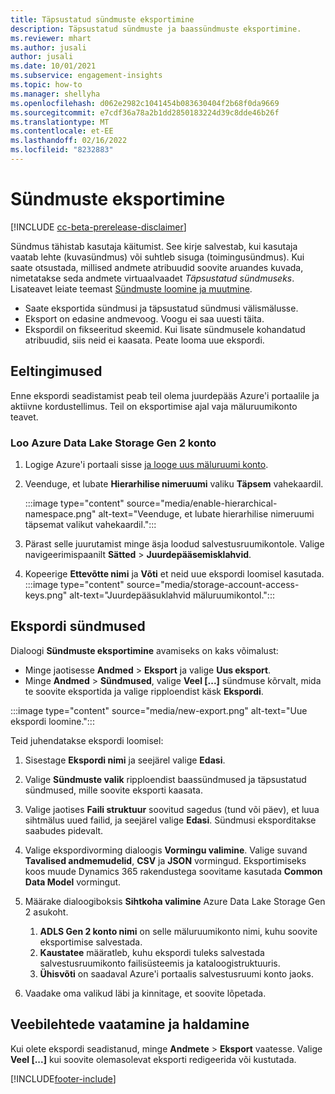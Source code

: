 ```yaml
---
title: Täpsustatud sündmuste eksportimine
description: Täpsustatud sündmuste ja baassündmuste eksportimine.
ms.reviewer: mhart
ms.author: jusali
author: jusali
ms.date: 10/01/2021
ms.subservice: engagement-insights
ms.topic: how-to
ms.manager: shellyha
ms.openlocfilehash: d062e2982c1041454b083630404f2b68f0da9669
ms.sourcegitcommit: e7cdf36a78a2b1dd2850183224d39c8dde46b26f
ms.translationtype: MT
ms.contentlocale: et-EE
ms.lasthandoff: 02/16/2022
ms.locfileid: "8232883"
---
```

# <a name="export-events"></a>Sündmuste eksportimine

[!INCLUDE [cc-beta-prerelease-disclaimer](includes/cc-beta-prerelease-disclaimer.md)]

Sündmus tähistab kasutaja käitumist. See kirje salvestab, kui kasutaja vaatab lehte (kuvasündmus) või suhtleb sisuga (toimingusündmus). Kui saate otsustada, millised andmete atribuudid soovite aruandes kuvada, nimetatakse seda andmete virtuaalvaadet *Täpsustatud sündmuseks*. Lisateavet leiate teemast [Sündmuste loomine ja muutmine](refined-events.md).

- Saate eksportida sündmusi ja täpsustatud sündmusi välismälusse. 
- Eksport on edasine andmevoog. Voogu ei saa uuesti täita. 
- Ekspordil on fikseeritud skeemid. Kui lisate sündmusele kohandatud atribuudid, siis neid ei kaasata. Peate looma uue ekspordi.

## <a name="prerequisites"></a>Eeltingimused

Enne ekspordi seadistamist peab teil olema juurdepääs Azure'i portaalile ja aktiivne kordustellimus. Teil on eksportimise ajal vaja mäluruumikonto teavet. 

### <a name="create-an-azure-data-lake-storage-gen-2-accounts"></a>Loo Azure Data Lake Storage Gen 2 konto

1. Logige Azure'i portaali sisse [ja looge uus mäluruumi konto](/azure/storage/common/storage-account-create). 

1. Veenduge, et lubate **Hierarhilise nimeruumi** valiku **Täpsem** vahekaardil. 

   :::image type="content" source="media/enable-hierarchical-namespace.png" alt-text="Veenduge, et lubate hierarhilise nimeruumi täpsemat valikut vahekaardil.":::

1. Pärast selle juurutamist minge äsja loodud salvestusruumikontole. Valige navigeerimispaanilt **Sätted** > **Juurdepääsemisklahvid**. 

1. Kopeerige **Ettevõtte nimi** ja **Võti** et neid uue ekspordi loomisel kasutada.
   :::image type="content" source="media/storage-account-access-keys.png" alt-text="Juurdepääsuklahvid mäluruumikontol.":::

## <a name="export-events"></a>Ekspordi sündmused

Dialoogi **Sündmuste eksportimine** avamiseks on kaks võimalust: 
- Minge jaotisesse **Andmed** > **Eksport** ja valige **Uus eksport**.
- Minge **Andmed** > **Sündmused**, valige **Veel [...]** sündmuse kõrvalt, mida te soovite eksportida ja valige ripploendist käsk **Ekspordi**. 

:::image type="content" source="media/new-export.png" alt-text="Uue ekspordi loomine.":::

Teid juhendatakse ekspordi loomisel:

1. Sisestage **Ekspordi nimi** ja seejärel valige **Edasi**.

1. Valige **Sündmuste valik** ripploendist baassündmused ja täpsustatud sündmused, mille soovite eksporti kaasata. 

1. Valige jaotises **Faili struktuur** soovitud sagedus (tund või päev), et luua sihtmälus uued failid, ja seejärel valige **Edasi**. Sündmusi eksporditakse saabudes pidevalt.

1. Valige ekspordivorming dialoogis **Vormingu valimine**. Valige suvand **Tavalised andmemudelid**, **CSV** ja **JSON** vormingud. Eksportimiseks koos muude Dynamics 365 rakendustega soovitame kasutada **Common Data Model** vormingut.

1. Määrake dialoogiboksis **Sihtkoha valimine** Azure Data Lake Storage Gen 2 asukoht.
    1. **ADLS Gen 2 konto nimi** on selle mäluruumikonto nimi, kuhu soovite eksportimise salvestada. 
    1. **Kaustatee** määratleb, kuhu ekspordi tuleks salvestada salvestusruumikonto failisüsteemis ja kataloogistruktuuris.
    1. **Ühisvõti** on saadaval Azure'i portaalis salvestusruumi konto jaoks.

1. Vaadake oma valikud läbi ja kinnitage, et soovite lõpetada.

## <a name="view-and-manage-exports"></a>Veebilehtede vaatamine ja haldamine

Kui olete ekspordi seadistanud, minge **Andmete** > **Eksport** vaatesse. Valige **Veel [...]** kui soovite olemasolevat eksporti redigeerida või kustutada.


[!INCLUDE[footer-include](../includes/footer-banner.md)]
